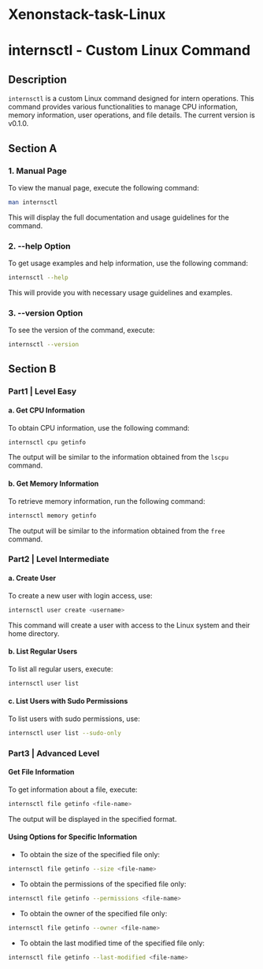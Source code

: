 # Xenonstack-task-Linux
# internsctl - Custom Linux Command

## Description

`internsctl` is a custom Linux command designed for intern operations. This command provides various functionalities to manage CPU information, memory information, user operations, and file details. The current version is v0.1.0.

## Section A

### 1. Manual Page

To view the manual page, execute the following command:

```bash
man internsctl
```

This will display the full documentation and usage guidelines for the command.

### 2. --help Option

To get usage examples and help information, use the following command:

```bash
internsctl --help
```

This will provide you with necessary usage guidelines and examples.

### 3. --version Option

To see the version of the command, execute:

```bash
internsctl --version
```

## Section B

### Part1 | Level Easy

#### a. Get CPU Information

To obtain CPU information, use the following command:

```bash
internsctl cpu getinfo
```

The output will be similar to the information obtained from the `lscpu` command.

#### b. Get Memory Information

To retrieve memory information, run the following command:

```bash
internsctl memory getinfo
```

The output will be similar to the information obtained from the `free` command.

### Part2 | Level Intermediate

#### a. Create User

To create a new user with login access, use:

```bash
internsctl user create <username>
```

This command will create a user with access to the Linux system and their home directory.

#### b. List Regular Users

To list all regular users, execute:

```bash
internsctl user list
```

#### c. List Users with Sudo Permissions

To list users with sudo permissions, use:

```bash
internsctl user list --sudo-only
```

### Part3 | Advanced Level

#### Get File Information

To get information about a file, execute:

```bash
internsctl file getinfo <file-name>
```

The output will be displayed in the specified format.

#### Using Options for Specific Information

- To obtain the size of the specified file only:

```bash
internsctl file getinfo --size <file-name>
```

- To obtain the permissions of the specified file only:

```bash
internsctl file getinfo --permissions <file-name>
```

- To obtain the owner of the specified file only:

```bash
internsctl file getinfo --owner <file-name>
```

- To obtain the last modified time of the specified file only:

```bash
internsctl file getinfo --last-modified <file-name>
```
